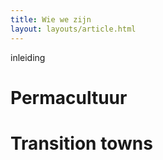 ```yaml
---
title: Wie we zijn
layout: layouts/article.html
---
```

inleiding

# Permacultuur


# Transition towns
